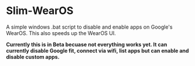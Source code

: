 # Slim-WearOS
A simple windows .bat script to disable and enable apps on Google's WearOS. This also speeds up the WearOS UI.

<b>Currently this is in Beta becuase not everything works yet. It can currently disable Google fit, connect via wifi, list apps but can enable and disable custom apps.</b>
